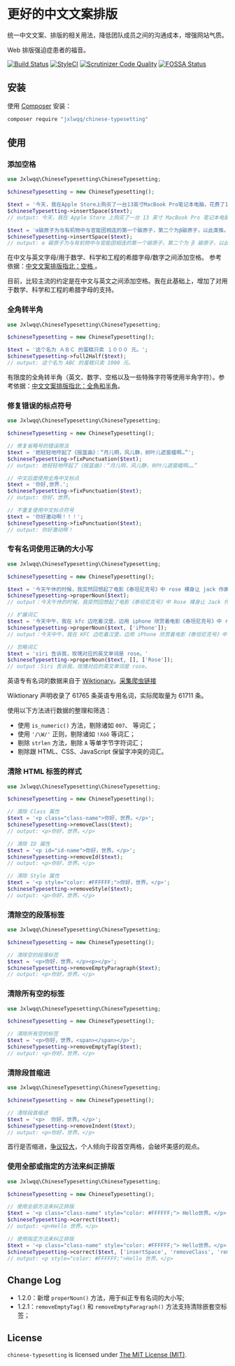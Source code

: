 # 更好的中文文案排版
 
统一中文文案、排版的相关用法，降低团队成员之间的沟通成本，增强网站气质。

Web 排版强迫症患者的福音。

[![Build Status](https://travis-ci.org/jxlwqq/chinese-typesetting.svg?branch=master)](https://travis-ci.org/jxlwqq/chinese-typesetting)
[![StyleCI](https://github.styleci.io/repos/142371176/shield?branch=master)](https://github.styleci.io/repos/142371176)
[![Scrutinizer Code Quality](https://scrutinizer-ci.com/g/jxlwqq/chinese-typesetting/badges/quality-score.png?b=master)](https://scrutinizer-ci.com/g/jxlwqq/chinese-typesetting/?branch=master)
[![FOSSA Status](https://app.fossa.io/api/projects/git%2Bgithub.com%2Fjxlwqq%2Fchinese-typesetting.svg?type=shield)](https://app.fossa.io/projects/git%2Bgithub.com%2Fjxlwqq%2Fchinese-typesetting?ref=badge_shield)

## 安装
使用 [Composer](https://getcomposer.org/) 安装：
```bash
composer require "jxlwqq/chinese-typesetting"
```

## 使用

### 添加空格

```php
use Jxlwqq\ChineseTypesetting\ChineseTypesetting;

$chineseTypesetting = new ChineseTypesetting();

$text = '今天，我在Apple Store上购买了一台13英寸MacBook Pro笔记本电脑，花费了14188元。';
$chineseTypesetting->insertSpace($text);
// output: 今天，我在 Apple Store 上购买了一台 13 英寸 MacBook Pro 笔记本电脑，花费了 14188 元。

$text = 'α碳原子为与有机物中与官能团相连的第一个碳原子，第二个为β碳原子，以此类推。';
$chineseTypesetting->insertSpace($text);
// output: α 碳原子为与有机物中与官能团相连的第一个碳原子，第二个为 β 碳原子，以此类推。
```

在中文与英文字母/用于数学、科学和工程的希腊字母/数字之间添加空格。 参考依据：[中文文案排版指北：空格
](https://github.com/mzlogin/chinese-copywriting-guidelines#空格)。

目前，比较主流的约定是在中文与英文之间添加空格。我在此基础上，增加了对用于数学、科学和工程的希腊字母的支持。

### 全角转半角
```php
use Jxlwqq\ChineseTypesetting\ChineseTypesetting;

$chineseTypesetting = new ChineseTypesetting();

$text = '这个名为 ＡＢＣ 的蛋糕只卖 １０００ 元。';
$chineseTypesetting->full2Half($text);
// output: 这个名为 ABC 的蛋糕只卖 1000 元。
```
有限度的全角转半角（英文、数字、空格以及一些特殊字符等使用半角字符）。参考依据：[中文文案排版指北：全角和半角](https://github.com/mzlogin/chinese-copywriting-guidelines#全角和半角)。


### 修复错误的标点符号
```php
use Jxlwqq\ChineseTypesetting\ChineseTypesetting;

$chineseTypesetting = new ChineseTypesetting();

// 修复省略号的错误用法
$text = '她轻轻地哼起了《摇篮曲》：“月儿明，风儿静，树叶儿遮窗櫺啊…”';
$chineseTypesetting->fixPunctuation($text);
// output: 她轻轻地哼起了《摇篮曲》：“月儿明，风儿静，树叶儿遮窗櫺啊……”

// 中文后面使用全角中文标点
$text = '你好,世界.';
$chineseTypesetting->fixPunctuation($text);
// output: 你好，世界。

// 不重复使用中文标点符号
$text = '你好激动啊！！！';
$chineseTypesetting->fixPunctuation($text);
// output: 你好激动啊！
```

### 专有名词使用正确的大小写

```php
use Jxlwqq\ChineseTypesetting\ChineseTypesetting;

$chineseTypesetting = new ChineseTypesetting();

$text = '今天午休的时候，我突然回想起了电影《泰坦尼克号》中 rose 裸身让 jack 作画的情节。'
$chineseTypesetting->properNoun($text);
// output：今天午休的时候，我突然回想起了电影《泰坦尼克号》中 Rose 裸身让 Jack 作画的情节。

// 扩展词汇
$text = '今天中午，我在 kfc 边吃着汉堡，边用 iphone 欣赏着电影《泰坦尼克号》中 rose 裸身让 JACK 作画的情节。'
$chineseTypesetting->properNoun($text, ['iPhone']);
// output：今天中午，我在 KFC 边吃着汉堡，边用 iPhone 欣赏着电影《泰坦尼克号》中 Rose 裸身让 Jack 作画的情节。

// 忽略词汇
$text = 'siri 告诉我，玫瑰对应的英文单词是 rose。'
$chineseTypesetting->properNoun($text, [], ['Rose']);
// output：Siri 告诉我，玫瑰对应的英文单词是 rose。
```

英语专有名词的数据来自于 [Wiktionary](https://en.wiktionary.org/w/index.php?title=Category:English_proper_nouns)。[采集爬虫链接](https://github.com/jxlwqq/english-proper-nouns)

Wiktionary 声明收录了 61765 条英语专用名词，实际爬取量为 61711 条。

使用以下方法进行数据的整理和筛选：

* 使用 `is_numeric()` 方法，剔除诸如 `007`、 等词汇；
* 使用 `'/\W/'` 正则，剔除诸如 `ǃXóõ` 等词汇；
* 剔除 `strlen` 方法，剔除 `A` 等单字节字符词汇；
* 剔除跟 HTML、CSS、JavaScript 保留字冲突的词汇。


### 清除 HTML 标签的样式
```php
use Jxlwqq\ChineseTypesetting\ChineseTypesetting;

$chineseTypesetting = new ChineseTypesetting();

// 清除 Class 属性
$text = '<p class="class-name">你好，世界。</p>';
$chineseTypesetting->removeClass($text);
// output: <p>你好，世界。</p>

// 清除 ID 属性
$text = '<p id="id-name">你好，世界。</p>';
$chineseTypesetting->removeId($text);
// output: <p>你好，世界。</p>

// 清除 Style 属性
$text = '<p style="color: #FFFFFF;">你好，世界。</p>';
$chineseTypesetting->removeStyle($text);
// output: <p>你好，世界。</p>
```

### 清除空的段落标签
```php
use Jxlwqq\ChineseTypesetting\ChineseTypesetting;

$chineseTypesetting = new ChineseTypesetting();

// 清除空的段落标签
$text = '<p>你好，世界。</p><p></p>';
$chineseTypesetting->removeEmptyParagraph($text);
// output: <p>你好，世界。</p>
```

### 清除所有空的标签
```php
use Jxlwqq\ChineseTypesetting\ChineseTypesetting;

$chineseTypesetting = new ChineseTypesetting();

// 清除所有空的标签
$text = '<p>你好，世界。<span></span></p>';
$chineseTypesetting->removeEmptyTag($text);
// output: <p>你好，世界。</p>
```

### 清除段首缩进
```php
use Jxlwqq\ChineseTypesetting\ChineseTypesetting;

$chineseTypesetting = new ChineseTypesetting();

// 清除段首缩进
$text = '<p>  你好，世界。</p>';
$chineseTypesetting->removeIndent($text);
// output: <p>你好，世界。</p>
```

首行是否缩进，[争议较大](https://zh.wikipedia.org/wiki/Wikipedia:投票/段落空兩格)，个人倾向于段首空两格，会破坏美感的观点。

### 使用全部或指定的方法来纠正排版
```php
use Jxlwqq\ChineseTypesetting\ChineseTypesetting;

$chineseTypesetting = new ChineseTypesetting();

// 使用全部方法来纠正排版
$text = '<p class="class-name" style="color: #FFFFFF;"> Hello世界。</p>';
$chineseTypesetting->correct($text);
// output: <p>Hello 世界。</p>

// 使用指定方法来纠正排版
$text = '<p class="class-name" style="color: #FFFFFF;"> Hello世界。</p>';
$chineseTypesetting->correct($text, ['insertSpace', 'removeClass', 'removeIndent']);
// output: <p style="color: #FFFFFF;">Hello 世界。</p>
```
## Change Log

* 1.2.0：新增 `properNoun()` 方法，用于纠正专有名词的大小写;
* 1.2.1：`removeEmptyTag()` 和 `removeEmptyParagraph()` 方法支持清除嵌套空标签；

## License
`chinese-typesetting` is licensed under [The MIT License (MIT)](./LICENSE).
